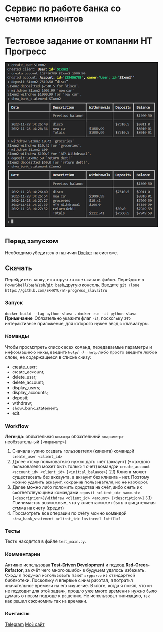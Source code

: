 # Сервис по работе банка со счетами клиентов

# Тестовое задание от компании НТ Прогресс


![Скриншот](screenshot.png)

## Перед запуском

Необходимо убедиться о наличии [Docker](https://www.docker.com/) на системе.

## Скачать

Перейдите в папку, в которую хотите скачать файлы.
Перейдите в `PowerShell`/`bash`/`zsh`/`git bash`/другую консоль.
Введите `git clone https://github.com/SXHRYU/nt-progress_slavaitru`

### Запуск

`docker build --tag python-slava .`
`docker run -it python-slava`
**Примечание**: Обязательно укажите флаг `-it`, поскольку это интерактивное приложение, для которого нужен ввод с клавиатуры.

### Команды

Чтобы просмотреть список всех команд, передаваемые параметры и информацию о нихы, введите `help`/`-h`/`--help` либо просто введите любое слово, не содержащееся в списке снизу:

*   create_user;
*   create_account;
*   delete_user;
*   delete_account;
*   display_users;
*   display_accounts;
*   deposit;
*   withdraw;
*   show_bank_statement;
*   exit.

### Workflow

**Легенда**:
обязательная `команда`
обязательный `<параметр>`
необязательный `[<параметр>]`


1)  Сначала нужно создать пользователя (клиента) командой `create_user <client_id>`
2)  Далее этому пользователю нужно дать счёт (аккаунт) (у каждого пользователя может быть только 1 счёт) командой `create_account <account_id> <client_id> [<initial_balance>]`
    2.1)    Клиент может существовать без аккаунта, а аккаунт без клиента - нет. Поэтому можно удалить аккаунт, сохранив пользователя, но не наоборот.
3)  Далее можно либо положить средства на счёт, либо снять их соответствующими командами `deposit <client_id> <amount> [<description>]`/`withdraw <client_id> <amount> [<description>]`
    3.1)    Принимается возможным, что у клиента может быть отрицательная сумма на счету (кредит)
4)  Просмотреть все операции по счёту можно командой `show_bank_statement <client_id> [<since>] [<till>]`

### Тесты

Тесты находятся в файле `test_main.py`.

### Комментарии

Активно использовал **Test-Driven Development** и подход **Red-Green-Refactor**, за счёт чего много ошибок в будущем удалось избежать.
Сходу я подумал использовать пакет `argparse` из стандартной библиотеки. Поскольку я впервые с ним работал, я потратил значительное времени на его изучение. В итоге, когда я понял, что он не подходит для этой задачи, прошло уже много времени и нужно было думать о новом подходе к решению.
Не использовал типизацию, так как решил сэкономить так на времени.

### Контакты

[Telegram](https://t.me/SXRu1)
[Мой сайт](https://slavaitru.online/menu)
